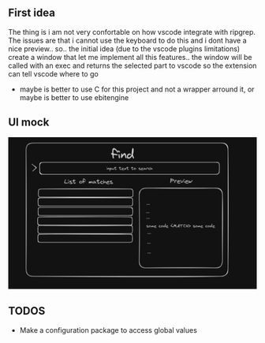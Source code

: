 ## First idea
The thing is i am not very confortable on how vscode integrate with ripgrep. The issues are that i cannot use the keyboard to do this and i dont have a nice preview.. so.. the initial idea (due to the vscode plugins limitations) create a window that let me implement all this features.. the window will be called with an exec and returns the selected part to vscode so the extension can tell vscode where to go 

- maybe is better to use C for this project and not a wrapper arround it, or maybe is better to use ebitengine


## UI mock
![Alt text](ui_mock.png)

## TODOS
- Make a configuration package to access global values